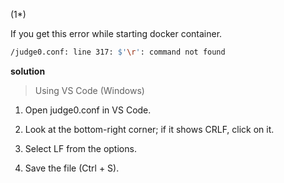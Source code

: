 

(1*)

If you get this error while starting docker container.

```bash
/judge0.conf: line 317: $'\r': command not found
```
__solution__

> Using VS Code (Windows)

1. Open judge0.conf in VS Code.

2. Look at the bottom-right corner; if it shows CRLF, click on it.

3. Select LF from the options.

4. Save the file (Ctrl + S).
